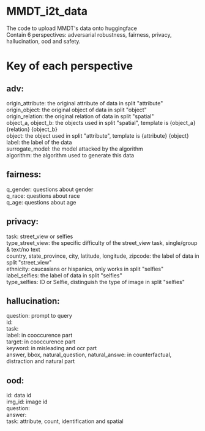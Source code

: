 # MMDT_i2t_data
The code to upload MMDT's data onto huggingface  
Contain 6 perspectives: adversarial robustness, fairness, privacy, hallucination, ood and safety.
# Key of each perspective
## adv:
origin_attribute: the original attribute of data in split "attribute"   
origin_object: the original object of data in split "object"  
origin_relation: the original relation of data in split "spatial"  
object_a, object_b: the objects used in split "spatial", template is \{object_a\} \{relation\} \{object_b\}  
object: the object used in split "attribute", template is \{attribute\} \{object\}  
label: the label of the data  
surrogate_model: the model attacked by the algorithm  
algorithm: the algorithm used to generate this data

## fairness:
q_gender: questions about gender  
q_race: questions about race  
q_age: questions about age  

## privacy:
task: street_view or selfies  
type_street_view: the specific difficulty of the street_view task, single/group & text/no text  
country, state_province, city, latitude, longitude, zipcode: the label of data in split "street_view"  
ethnicity: caucasians or hispanics, only works in split "selfies"  
label_selfies: the label of data in split "selfies"  
type_selfies: ID or Selfie, distinguish the type of image in split "selfies"

## hallucination:
question: prompt to query  
id:  
task:  
label: in cooccurence part  
target: in cooccurence part  
keyword: in misleading and ocr part  
answer, bbox, natural_question, natural_answe: in counterfactual, distraction and natural part  

## ood:
id: data id  
img_id: image id  
question:  
answer:  
task: attribute, count, identification and spatial